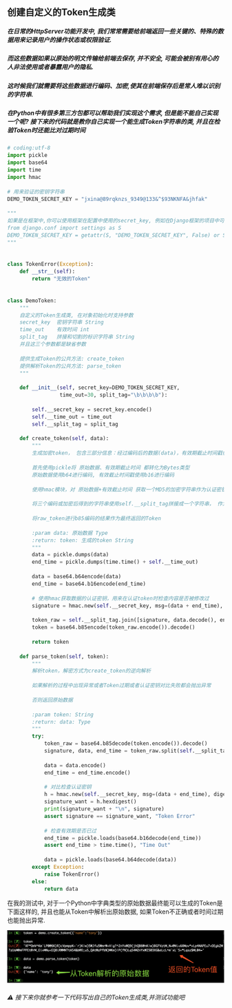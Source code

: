 ## 创建自定义的Token生成类

##### 在日常的HttpServer功能开发中, 我们常常需要给前端返回一些关键的、特殊的数据用来记录用户的操作状态或权限验证.

#####  而这些数据如果以原始的明文传输给前端去保存, 并不安全, 可能会被别有用心的人非法使用或者暴露用户的隐私. 

##### 这时候我们就需要将这些数据进行编码、加密,使其在前端保存后是常人难以识别的字符串. 

##### 在Python中有很多第三方包都可以帮助我们实现这个需求, 但是能不能自己实现一个呢? 接下来的代码就是教你自己实现一个能生成Token字符串的类, 并且在检验Token时还能比对过期时间

```python
# coding:utf-8
import pickle
import base64
import time
import hmac

# 用来验证的密钥字符串
DEMO_TOKEN_SECRET_KEY = "jxina@89rqknzs_9349@133&^$93NKNFA&jhfak"

"""
如果是在框架中,你可以使用框架在配置中使用的secret_key, 例如在Django框架的项目中可以如下去写:
from django.conf import settings as S
DEMO_TOKEN_SECRET_KEY = getattr(S, "DEMO_TOKEN_SECRET_KEY", False) or S.SECRET_KEY
"""


class TokenError(Exception):
    def __str__(self):
        return "无效的Token"


class DemoToken:
    """
    自定义的Token生成类, 在对象初始化时支持参数
    secret_key 	密钥字符串 String
    time_out 	有效时间 int
    split_tag 	拼接和切割的标识字符串 String
    并且这三个参数都是缺省参数

    提供生成Token的公共方法: create_token
    提供解析Token的公共方法: parse_token
    """

    def __init__(self, secret_key=DEMO_TOKEN_SECRET_KEY,
                 time_out=30, split_tag="\b\b\b\b"):

        self.__secret_key = secret_key.encode()
        self.__time_out = time_out
        self.__split_tag = split_tag

    def create_token(self, data):
        """
        生成加密token， 包含三部分信息：经过编码后的数据(data)，有效期截止时间戳(end_time)，认证密钥(signature)

        首先使用pickle将 原始数据、有效期截止时间 都转化为Bytes类型
        原始数据使用b64进行编码, 有效截止时间戳使用b16进行编码

        使用hmac模块，对 原始数据+有效截止时间 获取一个MD5的加密字符串作为认证密钥

        将三个编码或加密后得到的字符串使用self.__split_tag拼接成一个字符串， 作为原始的token字符串(raw_token)

        将raw_token进行b85编码的结果作为最终返回的Token

        :param data: 原始数据 Type
        :return: token: 生成的token String
        """
        data = pickle.dumps(data)
        end_time = pickle.dumps(time.time() + self.__time_out)

        data = base64.b64encode(data)
        end_time = base64.b16encode(end_time)

        # 使用hmac获取数据的认证密钥，用来在认证token时检查内容是否被修改过
        signature = hmac.new(self.__secret_key, msg=(data + end_time), digestmod="MD5").hexdigest()

        token_raw = self.__split_tag.join([signature, data.decode(), end_time.decode()])
        token = base64.b85encode(token_raw.encode()).decode()

        return token

    def parse_token(self, token):
        """
        解析token，解密方式为create_token的逆向解析

        如果解析的过程中出现异常或者Token过期或者认证密钥对比失败都会抛出异常

        否则返回原始数据

        :param token: String
        :return: data: Type
        """
        try:
            token_raw = base64.b85decode(token.encode()).decode()
            signature, data, end_time = token_raw.split(self.__split_tag)

            data = data.encode()
            end_time = end_time.encode()

            # 对比检查认证密钥
            h = hmac.new(self.__secret_key, msg=(data + end_time), digestmod="MD5")
            signature_want = h.hexdigest()
            print(signature_want + "\n", signature)
            assert signature == signature_want, "Token Error"

            # 检查有效期是否已过
            end_time = pickle.loads(base64.b16decode(end_time))
            assert end_time > time.time(), "Time Out"

            data = pickle.loads(base64.b64decode(data))
        except Exception:
            raise TokenError()
        else:
            return data

```

在我的测试中, 对于一个Python中字典类型的原始数据最终能可以生成的Token是下面这样的, 并且也能从Token中解析出原始数据, 如果Token不正确或者时间过期也能抛出异常.

![image-20190702232902025](https://github.com/kerbalwzy/DailyEssay/blob/master/media/work-afterclass/image-20190702232902025.png)

###### ⚠ 接下来你就参考一下代码写出自己的Token生成类,并测试功能吧
